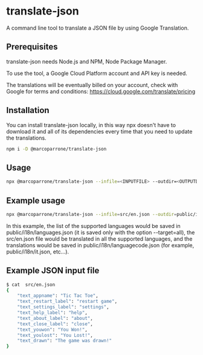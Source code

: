# translate-json

A command line tool to translate a JSON file by using Google Translation.

## Prerequisites

translate-json needs Node.js and NPM, Node Package Manager.

To use the tool, a Google Cloud Platform account and API key is needed.

The translations will be eventually billed on your account, check with Google for terms and conditions: https://cloud.google.com/translate/pricing

## Installation

You can install translate-json locally, in this way npx doesn't have to download it and all of its dependencies every time that you need to update the translations.

```sh
npm i -D @marcoparrone/translate-json
```

## Usage

```sh
npx @marcoparrone/translate-json --infile=<INPUTFILE> --outdir=<OUTPUTDIR> --target=<language-code|all>
```

## Example usage

```sh
npx @marcoparrone/translate-json --infile=src/en.json --outdir=public/i18n/ --target=all
```

In this example, the list of the supported languages would be saved in public/i18n/languages.json (it is saved only with the option --target=all), the src/en.json file would be translated in all the supported languages, and the translations would be saved in public/i18n/languagecode.json (for example, public/i18n/it.json, etc...).

## Example JSON input file

```sh
$ cat  src/en.json
{
    "text_appname": "Tic Tac Toe",
    "text_restart_label": "restart game",
    "text_settings_label": "settings",
    "text_help_label": "help",
    "text_about_label": "about",
    "text_close_label": "close",
    "text_youwon": "You Won!",
    "text_youlost": "You Lost!",
    "text_drawn": "The game was drawn!"
}
```
